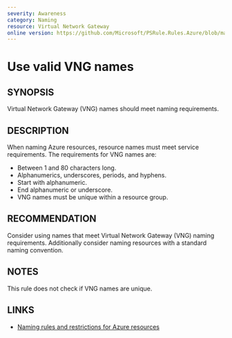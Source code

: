 ```yaml
---
severity: Awareness
category: Naming
resource: Virtual Network Gateway
online version: https://github.com/Microsoft/PSRule.Rules.Azure/blob/main/docs/rules/en/Azure.VNG.Name.md
---
```


# Use valid VNG names

## SYNOPSIS

Virtual Network Gateway (VNG) names should meet naming requirements.

## DESCRIPTION

When naming Azure resources, resource names must meet service requirements.
The requirements for VNG names are:

- Between 1 and 80 characters long.
- Alphanumerics, underscores, periods, and hyphens.
- Start with alphanumeric.
- End alphanumeric or underscore.
- VNG names must be unique within a resource group.

## RECOMMENDATION

Consider using names that meet Virtual Network Gateway (VNG) naming requirements.
Additionally consider naming resources with a standard naming convention.

## NOTES

This rule does not check if VNG names are unique.

## LINKS

- [Naming rules and restrictions for Azure resources](https://docs.microsoft.com/en-us/azure/azure-resource-manager/management/resource-name-rules)
